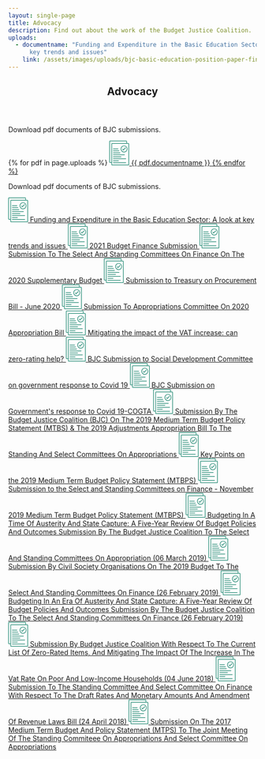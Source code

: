 ```yaml
---
layout: single-page
title: Advocacy
description: Find out about the work of the Budget Justice Coalition.
uploads:
  - documentname: "Funding and Expenditure in the Basic Education Sector: A look at
      key trends and issues"
    link: /assets/images/uploads/bjc-basic-education-position-paper-final.pdf
---
```


<div class="component-wrapper">
  <div class="content-container">
    <header class="header-cta">
      <h2 class="section-header">Advocacy</h2>
    </header>
    <article class="bottom-margin">
      <p>Download pdf documents of BJC submissions.</p>
      {% for pdf in page.uploads %}
      <a href="{{ pdf.link }}" class="download-link" download>
        <svg xmlns="http://www.w3.org/2000/svg" width="40" height="50" viewBox="0 0 40 50"><title>document</title><g id="ae05b3af-da16-4236-99d2-0726b6765807" data-name="Layer 2"><g id="bf02b67b-9ad3-4ecd-b59f-7ad7a3fe1c9e" data-name="Layer 1"><path d="M38.39,5.06H35.73V1.63A1.62,1.62,0,0,0,34.12,0H1.62A1.62,1.62,0,0,0,0,1.63V43.31a1.62,1.62,0,0,0,1.62,1.62H4.28v3.44A1.62,1.62,0,0,0,5.89,50h32.5A1.62,1.62,0,0,0,40,48.37V6.7a1.63,1.63,0,0,0-1.61-1.64ZM1.62,43.71a.4.4,0,0,1-.41-.4V1.63a.41.41,0,0,1,.41-.41h32.5a.41.41,0,0,1,.4.41V5.06H5.89A1.63,1.63,0,0,0,4.28,6.7v37Zm37.17,4.66a.41.41,0,0,1-.4.41H5.89a.42.42,0,0,1-.41-.41V6.7a.41.41,0,0,1,.41-.41h32.5a.4.4,0,0,1,.4.41Z" fill="#238a74"/><path d="M30,9.91a6.89,6.89,0,1,0,6.8,6.89A6.86,6.86,0,0,0,30,9.91Zm0,12.55A5.67,5.67,0,1,1,35.6,16.8,5.64,5.64,0,0,1,30,22.46Z" fill="#238a74"/><path d="M32.44,14.07l-4,4-.8-1.39a.59.59,0,0,0-.82-.22.6.6,0,0,0-.22.83L27.8,19.4a.65.65,0,0,0,.45.3h.08a.56.56,0,0,0,.42-.18l4.54-4.59a.6.6,0,0,0,0-.86.59.59,0,0,0-.85,0Z" fill="#238a74"/><path d="M8.08,17.22h9.48a.61.61,0,0,0,0-1.22H8.08a.61.61,0,0,0,0,1.22Z" fill="#238a74"/><path d="M8.08,21.21H19.53a.61.61,0,0,0,.61-.61.61.61,0,0,0-.61-.61H8.08a.61.61,0,0,0-.61.61A.61.61,0,0,0,8.08,21.21Z" fill="#238a74"/><path d="M8.08,25.2H21.6a.62.62,0,0,0,0-1.23H8.08a.62.62,0,0,0,0,1.23Z" fill="#238a74"/><path d="M8.08,29.18H30.8a.61.61,0,0,0,.61-.61A.61.61,0,0,0,30.8,28H8.08a.61.61,0,0,0-.61.61A.61.61,0,0,0,8.08,29.18Z" fill="#238a74"/><path d="M8.08,33.18H23.76a.61.61,0,0,0,0-1.22H8.08a.61.61,0,0,0,0,1.22Z" fill="#238a74"/><path d="M33.43,36H8.08a.61.61,0,0,0,0,1.22H33.43a.61.61,0,1,0,0-1.22Z" fill="#238a74"/><path d="M8.08,41.16H18.6a.61.61,0,0,0,0-1.22H8.08a.61.61,0,0,0,0,1.22Z" fill="#238a74"/><path d="M33.43,43.93H8.08a.61.61,0,0,0,0,1.22H33.43a.61.61,0,0,0,0-1.22Z" fill="#238a74"/></g></g></svg>
        {{ pdf.documentname }}
        {% endfor %}
      </a>
    </article>
    <article class="bottom-margin">
      <p>Download pdf documents of BJC submissions.</p>
      <a href="/assets/downloads/funding-and-expenditure-in the-basic-education-sector.pdf" class="download-link" download>
        <svg xmlns="http://www.w3.org/2000/svg" width="40" height="50" viewBox="0 0 40 50"><title>document</title><g id="ae05b3af-da16-4236-99d2-0726b6765807" data-name="Layer 2"><g id="bf02b67b-9ad3-4ecd-b59f-7ad7a3fe1c9e" data-name="Layer 1"><path d="M38.39,5.06H35.73V1.63A1.62,1.62,0,0,0,34.12,0H1.62A1.62,1.62,0,0,0,0,1.63V43.31a1.62,1.62,0,0,0,1.62,1.62H4.28v3.44A1.62,1.62,0,0,0,5.89,50h32.5A1.62,1.62,0,0,0,40,48.37V6.7a1.63,1.63,0,0,0-1.61-1.64ZM1.62,43.71a.4.4,0,0,1-.41-.4V1.63a.41.41,0,0,1,.41-.41h32.5a.41.41,0,0,1,.4.41V5.06H5.89A1.63,1.63,0,0,0,4.28,6.7v37Zm37.17,4.66a.41.41,0,0,1-.4.41H5.89a.42.42,0,0,1-.41-.41V6.7a.41.41,0,0,1,.41-.41h32.5a.4.4,0,0,1,.4.41Z" fill="#238a74"/><path d="M30,9.91a6.89,6.89,0,1,0,6.8,6.89A6.86,6.86,0,0,0,30,9.91Zm0,12.55A5.67,5.67,0,1,1,35.6,16.8,5.64,5.64,0,0,1,30,22.46Z" fill="#238a74"/><path d="M32.44,14.07l-4,4-.8-1.39a.59.59,0,0,0-.82-.22.6.6,0,0,0-.22.83L27.8,19.4a.65.65,0,0,0,.45.3h.08a.56.56,0,0,0,.42-.18l4.54-4.59a.6.6,0,0,0,0-.86.59.59,0,0,0-.85,0Z" fill="#238a74"/><path d="M8.08,17.22h9.48a.61.61,0,0,0,0-1.22H8.08a.61.61,0,0,0,0,1.22Z" fill="#238a74"/><path d="M8.08,21.21H19.53a.61.61,0,0,0,.61-.61.61.61,0,0,0-.61-.61H8.08a.61.61,0,0,0-.61.61A.61.61,0,0,0,8.08,21.21Z" fill="#238a74"/><path d="M8.08,25.2H21.6a.62.62,0,0,0,0-1.23H8.08a.62.62,0,0,0,0,1.23Z" fill="#238a74"/><path d="M8.08,29.18H30.8a.61.61,0,0,0,.61-.61A.61.61,0,0,0,30.8,28H8.08a.61.61,0,0,0-.61.61A.61.61,0,0,0,8.08,29.18Z" fill="#238a74"/><path d="M8.08,33.18H23.76a.61.61,0,0,0,0-1.22H8.08a.61.61,0,0,0,0,1.22Z" fill="#238a74"/><path d="M33.43,36H8.08a.61.61,0,0,0,0,1.22H33.43a.61.61,0,1,0,0-1.22Z" fill="#238a74"/><path d="M8.08,41.16H18.6a.61.61,0,0,0,0-1.22H8.08a.61.61,0,0,0,0,1.22Z" fill="#238a74"/><path d="M33.43,43.93H8.08a.61.61,0,0,0,0,1.22H33.43a.61.61,0,0,0,0-1.22Z" fill="#238a74"/></g></g></svg>
        Funding and Expenditure in the Basic Education Sector: A look at key trends and issues
      </a>
      <a href="/assets/downloads/2021BudgetFinanceSubmission.pdf" class="download-link" download>
        <svg xmlns="http://www.w3.org/2000/svg" width="40" height="50" viewBox="0 0 40 50"><title>document</title><g id="ae05b3af-da16-4236-99d2-0726b6765807" data-name="Layer 2"><g id="bf02b67b-9ad3-4ecd-b59f-7ad7a3fe1c9e" data-name="Layer 1"><path d="M38.39,5.06H35.73V1.63A1.62,1.62,0,0,0,34.12,0H1.62A1.62,1.62,0,0,0,0,1.63V43.31a1.62,1.62,0,0,0,1.62,1.62H4.28v3.44A1.62,1.62,0,0,0,5.89,50h32.5A1.62,1.62,0,0,0,40,48.37V6.7a1.63,1.63,0,0,0-1.61-1.64ZM1.62,43.71a.4.4,0,0,1-.41-.4V1.63a.41.41,0,0,1,.41-.41h32.5a.41.41,0,0,1,.4.41V5.06H5.89A1.63,1.63,0,0,0,4.28,6.7v37Zm37.17,4.66a.41.41,0,0,1-.4.41H5.89a.42.42,0,0,1-.41-.41V6.7a.41.41,0,0,1,.41-.41h32.5a.4.4,0,0,1,.4.41Z" fill="#238a74"/><path d="M30,9.91a6.89,6.89,0,1,0,6.8,6.89A6.86,6.86,0,0,0,30,9.91Zm0,12.55A5.67,5.67,0,1,1,35.6,16.8,5.64,5.64,0,0,1,30,22.46Z" fill="#238a74"/><path d="M32.44,14.07l-4,4-.8-1.39a.59.59,0,0,0-.82-.22.6.6,0,0,0-.22.83L27.8,19.4a.65.65,0,0,0,.45.3h.08a.56.56,0,0,0,.42-.18l4.54-4.59a.6.6,0,0,0,0-.86.59.59,0,0,0-.85,0Z" fill="#238a74"/><path d="M8.08,17.22h9.48a.61.61,0,0,0,0-1.22H8.08a.61.61,0,0,0,0,1.22Z" fill="#238a74"/><path d="M8.08,21.21H19.53a.61.61,0,0,0,.61-.61.61.61,0,0,0-.61-.61H8.08a.61.61,0,0,0-.61.61A.61.61,0,0,0,8.08,21.21Z" fill="#238a74"/><path d="M8.08,25.2H21.6a.62.62,0,0,0,0-1.23H8.08a.62.62,0,0,0,0,1.23Z" fill="#238a74"/><path d="M8.08,29.18H30.8a.61.61,0,0,0,.61-.61A.61.61,0,0,0,30.8,28H8.08a.61.61,0,0,0-.61.61A.61.61,0,0,0,8.08,29.18Z" fill="#238a74"/><path d="M8.08,33.18H23.76a.61.61,0,0,0,0-1.22H8.08a.61.61,0,0,0,0,1.22Z" fill="#238a74"/><path d="M33.43,36H8.08a.61.61,0,0,0,0,1.22H33.43a.61.61,0,1,0,0-1.22Z" fill="#238a74"/><path d="M8.08,41.16H18.6a.61.61,0,0,0,0-1.22H8.08a.61.61,0,0,0,0,1.22Z" fill="#238a74"/><path d="M33.43,43.93H8.08a.61.61,0,0,0,0,1.22H33.43a.61.61,0,0,0,0-1.22Z" fill="#238a74"/></g></g></svg>
        2021 Budget Finance Submission
      </a>
      <a href="/assets/downloads/20200630BJCSUBMISSIONTOFINANCECOMMITTEESONSUPPLEMENTARYBUDGET.pdf" class="download-link" download>
        <svg xmlns="http://www.w3.org/2000/svg" width="40" height="50" viewBox="0 0 40 50"><title>document</title><g id="ae05b3af-da16-4236-99d2-0726b6765807" data-name="Layer 2"><g id="bf02b67b-9ad3-4ecd-b59f-7ad7a3fe1c9e" data-name="Layer 1"><path d="M38.39,5.06H35.73V1.63A1.62,1.62,0,0,0,34.12,0H1.62A1.62,1.62,0,0,0,0,1.63V43.31a1.62,1.62,0,0,0,1.62,1.62H4.28v3.44A1.62,1.62,0,0,0,5.89,50h32.5A1.62,1.62,0,0,0,40,48.37V6.7a1.63,1.63,0,0,0-1.61-1.64ZM1.62,43.71a.4.4,0,0,1-.41-.4V1.63a.41.41,0,0,1,.41-.41h32.5a.41.41,0,0,1,.4.41V5.06H5.89A1.63,1.63,0,0,0,4.28,6.7v37Zm37.17,4.66a.41.41,0,0,1-.4.41H5.89a.42.42,0,0,1-.41-.41V6.7a.41.41,0,0,1,.41-.41h32.5a.4.4,0,0,1,.4.41Z" fill="#238a74"/><path d="M30,9.91a6.89,6.89,0,1,0,6.8,6.89A6.86,6.86,0,0,0,30,9.91Zm0,12.55A5.67,5.67,0,1,1,35.6,16.8,5.64,5.64,0,0,1,30,22.46Z" fill="#238a74"/><path d="M32.44,14.07l-4,4-.8-1.39a.59.59,0,0,0-.82-.22.6.6,0,0,0-.22.83L27.8,19.4a.65.65,0,0,0,.45.3h.08a.56.56,0,0,0,.42-.18l4.54-4.59a.6.6,0,0,0,0-.86.59.59,0,0,0-.85,0Z" fill="#238a74"/><path d="M8.08,17.22h9.48a.61.61,0,0,0,0-1.22H8.08a.61.61,0,0,0,0,1.22Z" fill="#238a74"/><path d="M8.08,21.21H19.53a.61.61,0,0,0,.61-.61.61.61,0,0,0-.61-.61H8.08a.61.61,0,0,0-.61.61A.61.61,0,0,0,8.08,21.21Z" fill="#238a74"/><path d="M8.08,25.2H21.6a.62.62,0,0,0,0-1.23H8.08a.62.62,0,0,0,0,1.23Z" fill="#238a74"/><path d="M8.08,29.18H30.8a.61.61,0,0,0,.61-.61A.61.61,0,0,0,30.8,28H8.08a.61.61,0,0,0-.61.61A.61.61,0,0,0,8.08,29.18Z" fill="#238a74"/><path d="M8.08,33.18H23.76a.61.61,0,0,0,0-1.22H8.08a.61.61,0,0,0,0,1.22Z" fill="#238a74"/><path d="M33.43,36H8.08a.61.61,0,0,0,0,1.22H33.43a.61.61,0,1,0,0-1.22Z" fill="#238a74"/><path d="M8.08,41.16H18.6a.61.61,0,0,0,0-1.22H8.08a.61.61,0,0,0,0,1.22Z" fill="#238a74"/><path d="M33.43,43.93H8.08a.61.61,0,0,0,0,1.22H33.43a.61.61,0,0,0,0-1.22Z" fill="#238a74"/></g></g></svg>
        Submission To The Select And Standing Committees On Finance On The 2020 Supplementary Budget
      </a>
      <a href="/assets/downloads/SubmissiontoTreasuryonProcurementBill_June2020.pdf" class="download-link" download>
        <svg xmlns="http://www.w3.org/2000/svg" width="40" height="50" viewBox="0 0 40 50"><title>document</title><g id="ae05b3af-da16-4236-99d2-0726b6765807" data-name="Layer 2"><g id="bf02b67b-9ad3-4ecd-b59f-7ad7a3fe1c9e" data-name="Layer 1"><path d="M38.39,5.06H35.73V1.63A1.62,1.62,0,0,0,34.12,0H1.62A1.62,1.62,0,0,0,0,1.63V43.31a1.62,1.62,0,0,0,1.62,1.62H4.28v3.44A1.62,1.62,0,0,0,5.89,50h32.5A1.62,1.62,0,0,0,40,48.37V6.7a1.63,1.63,0,0,0-1.61-1.64ZM1.62,43.71a.4.4,0,0,1-.41-.4V1.63a.41.41,0,0,1,.41-.41h32.5a.41.41,0,0,1,.4.41V5.06H5.89A1.63,1.63,0,0,0,4.28,6.7v37Zm37.17,4.66a.41.41,0,0,1-.4.41H5.89a.42.42,0,0,1-.41-.41V6.7a.41.41,0,0,1,.41-.41h32.5a.4.4,0,0,1,.4.41Z" fill="#238a74"/><path d="M30,9.91a6.89,6.89,0,1,0,6.8,6.89A6.86,6.86,0,0,0,30,9.91Zm0,12.55A5.67,5.67,0,1,1,35.6,16.8,5.64,5.64,0,0,1,30,22.46Z" fill="#238a74"/><path d="M32.44,14.07l-4,4-.8-1.39a.59.59,0,0,0-.82-.22.6.6,0,0,0-.22.83L27.8,19.4a.65.65,0,0,0,.45.3h.08a.56.56,0,0,0,.42-.18l4.54-4.59a.6.6,0,0,0,0-.86.59.59,0,0,0-.85,0Z" fill="#238a74"/><path d="M8.08,17.22h9.48a.61.61,0,0,0,0-1.22H8.08a.61.61,0,0,0,0,1.22Z" fill="#238a74"/><path d="M8.08,21.21H19.53a.61.61,0,0,0,.61-.61.61.61,0,0,0-.61-.61H8.08a.61.61,0,0,0-.61.61A.61.61,0,0,0,8.08,21.21Z" fill="#238a74"/><path d="M8.08,25.2H21.6a.62.62,0,0,0,0-1.23H8.08a.62.62,0,0,0,0,1.23Z" fill="#238a74"/><path d="M8.08,29.18H30.8a.61.61,0,0,0,.61-.61A.61.61,0,0,0,30.8,28H8.08a.61.61,0,0,0-.61.61A.61.61,0,0,0,8.08,29.18Z" fill="#238a74"/><path d="M8.08,33.18H23.76a.61.61,0,0,0,0-1.22H8.08a.61.61,0,0,0,0,1.22Z" fill="#238a74"/><path d="M33.43,36H8.08a.61.61,0,0,0,0,1.22H33.43a.61.61,0,1,0,0-1.22Z" fill="#238a74"/><path d="M8.08,41.16H18.6a.61.61,0,0,0,0-1.22H8.08a.61.61,0,0,0,0,1.22Z" fill="#238a74"/><path d="M33.43,43.93H8.08a.61.61,0,0,0,0,1.22H33.43a.61.61,0,0,0,0-1.22Z" fill="#238a74"/></g></g></svg>
        Submission to Treasury on Procurement Bill - June 2020
      </a>
      <a href="/assets/downloads/Submission-To-Appropriations-Committee-On-2020-Appropriation-Bill-bjc.pdf" class="download-link" download>
        <svg xmlns="http://www.w3.org/2000/svg" width="40" height="50" viewBox="0 0 40 50"><title>document</title><g id="ae05b3af-da16-4236-99d2-0726b6765807" data-name="Layer 2"><g id="bf02b67b-9ad3-4ecd-b59f-7ad7a3fe1c9e" data-name="Layer 1"><path d="M38.39,5.06H35.73V1.63A1.62,1.62,0,0,0,34.12,0H1.62A1.62,1.62,0,0,0,0,1.63V43.31a1.62,1.62,0,0,0,1.62,1.62H4.28v3.44A1.62,1.62,0,0,0,5.89,50h32.5A1.62,1.62,0,0,0,40,48.37V6.7a1.63,1.63,0,0,0-1.61-1.64ZM1.62,43.71a.4.4,0,0,1-.41-.4V1.63a.41.41,0,0,1,.41-.41h32.5a.41.41,0,0,1,.4.41V5.06H5.89A1.63,1.63,0,0,0,4.28,6.7v37Zm37.17,4.66a.41.41,0,0,1-.4.41H5.89a.42.42,0,0,1-.41-.41V6.7a.41.41,0,0,1,.41-.41h32.5a.4.4,0,0,1,.4.41Z" fill="#238a74"/><path d="M30,9.91a6.89,6.89,0,1,0,6.8,6.89A6.86,6.86,0,0,0,30,9.91Zm0,12.55A5.67,5.67,0,1,1,35.6,16.8,5.64,5.64,0,0,1,30,22.46Z" fill="#238a74"/><path d="M32.44,14.07l-4,4-.8-1.39a.59.59,0,0,0-.82-.22.6.6,0,0,0-.22.83L27.8,19.4a.65.65,0,0,0,.45.3h.08a.56.56,0,0,0,.42-.18l4.54-4.59a.6.6,0,0,0,0-.86.59.59,0,0,0-.85,0Z" fill="#238a74"/><path d="M8.08,17.22h9.48a.61.61,0,0,0,0-1.22H8.08a.61.61,0,0,0,0,1.22Z" fill="#238a74"/><path d="M8.08,21.21H19.53a.61.61,0,0,0,.61-.61.61.61,0,0,0-.61-.61H8.08a.61.61,0,0,0-.61.61A.61.61,0,0,0,8.08,21.21Z" fill="#238a74"/><path d="M8.08,25.2H21.6a.62.62,0,0,0,0-1.23H8.08a.62.62,0,0,0,0,1.23Z" fill="#238a74"/><path d="M8.08,29.18H30.8a.61.61,0,0,0,.61-.61A.61.61,0,0,0,30.8,28H8.08a.61.61,0,0,0-.61.61A.61.61,0,0,0,8.08,29.18Z" fill="#238a74"/><path d="M8.08,33.18H23.76a.61.61,0,0,0,0-1.22H8.08a.61.61,0,0,0,0,1.22Z" fill="#238a74"/><path d="M33.43,36H8.08a.61.61,0,0,0,0,1.22H33.43a.61.61,0,1,0,0-1.22Z" fill="#238a74"/><path d="M8.08,41.16H18.6a.61.61,0,0,0,0-1.22H8.08a.61.61,0,0,0,0,1.22Z" fill="#238a74"/><path d="M33.43,43.93H8.08a.61.61,0,0,0,0,1.22H33.43a.61.61,0,0,0,0-1.22Z" fill="#238a74"/></g></g></svg>
        Submission To Appropriations Committee On 2020 Appropriation Bill
      </a>
      <a href="/assets/downloads/Mitigating-the-impact-of-VAT-increase-by-extending-zero-rating-IEJ-report-09-08-18.pdf" class="download-link" download>
        <svg xmlns="http://www.w3.org/2000/svg" width="40" height="50" viewBox="0 0 40 50"><title>document</title><g id="ae05b3af-da16-4236-99d2-0726b6765807" data-name="Layer 2"><g id="bf02b67b-9ad3-4ecd-b59f-7ad7a3fe1c9e" data-name="Layer 1"><path d="M38.39,5.06H35.73V1.63A1.62,1.62,0,0,0,34.12,0H1.62A1.62,1.62,0,0,0,0,1.63V43.31a1.62,1.62,0,0,0,1.62,1.62H4.28v3.44A1.62,1.62,0,0,0,5.89,50h32.5A1.62,1.62,0,0,0,40,48.37V6.7a1.63,1.63,0,0,0-1.61-1.64ZM1.62,43.71a.4.4,0,0,1-.41-.4V1.63a.41.41,0,0,1,.41-.41h32.5a.41.41,0,0,1,.4.41V5.06H5.89A1.63,1.63,0,0,0,4.28,6.7v37Zm37.17,4.66a.41.41,0,0,1-.4.41H5.89a.42.42,0,0,1-.41-.41V6.7a.41.41,0,0,1,.41-.41h32.5a.4.4,0,0,1,.4.41Z" fill="#238a74"/><path d="M30,9.91a6.89,6.89,0,1,0,6.8,6.89A6.86,6.86,0,0,0,30,9.91Zm0,12.55A5.67,5.67,0,1,1,35.6,16.8,5.64,5.64,0,0,1,30,22.46Z" fill="#238a74"/><path d="M32.44,14.07l-4,4-.8-1.39a.59.59,0,0,0-.82-.22.6.6,0,0,0-.22.83L27.8,19.4a.65.65,0,0,0,.45.3h.08a.56.56,0,0,0,.42-.18l4.54-4.59a.6.6,0,0,0,0-.86.59.59,0,0,0-.85,0Z" fill="#238a74"/><path d="M8.08,17.22h9.48a.61.61,0,0,0,0-1.22H8.08a.61.61,0,0,0,0,1.22Z" fill="#238a74"/><path d="M8.08,21.21H19.53a.61.61,0,0,0,.61-.61.61.61,0,0,0-.61-.61H8.08a.61.61,0,0,0-.61.61A.61.61,0,0,0,8.08,21.21Z" fill="#238a74"/><path d="M8.08,25.2H21.6a.62.62,0,0,0,0-1.23H8.08a.62.62,0,0,0,0,1.23Z" fill="#238a74"/><path d="M8.08,29.18H30.8a.61.61,0,0,0,.61-.61A.61.61,0,0,0,30.8,28H8.08a.61.61,0,0,0-.61.61A.61.61,0,0,0,8.08,29.18Z" fill="#238a74"/><path d="M8.08,33.18H23.76a.61.61,0,0,0,0-1.22H8.08a.61.61,0,0,0,0,1.22Z" fill="#238a74"/><path d="M33.43,36H8.08a.61.61,0,0,0,0,1.22H33.43a.61.61,0,1,0,0-1.22Z" fill="#238a74"/><path d="M8.08,41.16H18.6a.61.61,0,0,0,0-1.22H8.08a.61.61,0,0,0,0,1.22Z" fill="#238a74"/><path d="M33.43,43.93H8.08a.61.61,0,0,0,0,1.22H33.43a.61.61,0,0,0,0-1.22Z" fill="#238a74"/></g></g></svg>
        Mitigating the impact of the VAT increase: can zero-rating help?
      </a>
      <a href="/assets/downloads/BJC-Submission-to-Social-Development-Committee-on-government-response-to-Covid-19.pdf" class="download-link" download>
        <svg xmlns="http://www.w3.org/2000/svg" width="40" height="50" viewBox="0 0 40 50"><title>document</title><g id="ae05b3af-da16-4236-99d2-0726b6765807" data-name="Layer 2"><g id="bf02b67b-9ad3-4ecd-b59f-7ad7a3fe1c9e" data-name="Layer 1"><path d="M38.39,5.06H35.73V1.63A1.62,1.62,0,0,0,34.12,0H1.62A1.62,1.62,0,0,0,0,1.63V43.31a1.62,1.62,0,0,0,1.62,1.62H4.28v3.44A1.62,1.62,0,0,0,5.89,50h32.5A1.62,1.62,0,0,0,40,48.37V6.7a1.63,1.63,0,0,0-1.61-1.64ZM1.62,43.71a.4.4,0,0,1-.41-.4V1.63a.41.41,0,0,1,.41-.41h32.5a.41.41,0,0,1,.4.41V5.06H5.89A1.63,1.63,0,0,0,4.28,6.7v37Zm37.17,4.66a.41.41,0,0,1-.4.41H5.89a.42.42,0,0,1-.41-.41V6.7a.41.41,0,0,1,.41-.41h32.5a.4.4,0,0,1,.4.41Z" fill="#238a74"/><path d="M30,9.91a6.89,6.89,0,1,0,6.8,6.89A6.86,6.86,0,0,0,30,9.91Zm0,12.55A5.67,5.67,0,1,1,35.6,16.8,5.64,5.64,0,0,1,30,22.46Z" fill="#238a74"/><path d="M32.44,14.07l-4,4-.8-1.39a.59.59,0,0,0-.82-.22.6.6,0,0,0-.22.83L27.8,19.4a.65.65,0,0,0,.45.3h.08a.56.56,0,0,0,.42-.18l4.54-4.59a.6.6,0,0,0,0-.86.59.59,0,0,0-.85,0Z" fill="#238a74"/><path d="M8.08,17.22h9.48a.61.61,0,0,0,0-1.22H8.08a.61.61,0,0,0,0,1.22Z" fill="#238a74"/><path d="M8.08,21.21H19.53a.61.61,0,0,0,.61-.61.61.61,0,0,0-.61-.61H8.08a.61.61,0,0,0-.61.61A.61.61,0,0,0,8.08,21.21Z" fill="#238a74"/><path d="M8.08,25.2H21.6a.62.62,0,0,0,0-1.23H8.08a.62.62,0,0,0,0,1.23Z" fill="#238a74"/><path d="M8.08,29.18H30.8a.61.61,0,0,0,.61-.61A.61.61,0,0,0,30.8,28H8.08a.61.61,0,0,0-.61.61A.61.61,0,0,0,8.08,29.18Z" fill="#238a74"/><path d="M8.08,33.18H23.76a.61.61,0,0,0,0-1.22H8.08a.61.61,0,0,0,0,1.22Z" fill="#238a74"/><path d="M33.43,36H8.08a.61.61,0,0,0,0,1.22H33.43a.61.61,0,1,0,0-1.22Z" fill="#238a74"/><path d="M8.08,41.16H18.6a.61.61,0,0,0,0-1.22H8.08a.61.61,0,0,0,0,1.22Z" fill="#238a74"/><path d="M33.43,43.93H8.08a.61.61,0,0,0,0,1.22H33.43a.61.61,0,0,0,0-1.22Z" fill="#238a74"/></g></g></svg>
        BJC Submission to Social Development Committee on government response to Covid 19
      </a>
      <a href="/assets/downloads/BJC-Submission-on-Governments-response to-Covid-19-COGTA.pdf" class="download-link" download>
        <svg xmlns="http://www.w3.org/2000/svg" width="40" height="50" viewBox="0 0 40 50"><title>document</title><g id="ae05b3af-da16-4236-99d2-0726b6765807" data-name="Layer 2"><g id="bf02b67b-9ad3-4ecd-b59f-7ad7a3fe1c9e" data-name="Layer 1"><path d="M38.39,5.06H35.73V1.63A1.62,1.62,0,0,0,34.12,0H1.62A1.62,1.62,0,0,0,0,1.63V43.31a1.62,1.62,0,0,0,1.62,1.62H4.28v3.44A1.62,1.62,0,0,0,5.89,50h32.5A1.62,1.62,0,0,0,40,48.37V6.7a1.63,1.63,0,0,0-1.61-1.64ZM1.62,43.71a.4.4,0,0,1-.41-.4V1.63a.41.41,0,0,1,.41-.41h32.5a.41.41,0,0,1,.4.41V5.06H5.89A1.63,1.63,0,0,0,4.28,6.7v37Zm37.17,4.66a.41.41,0,0,1-.4.41H5.89a.42.42,0,0,1-.41-.41V6.7a.41.41,0,0,1,.41-.41h32.5a.4.4,0,0,1,.4.41Z" fill="#238a74"/><path d="M30,9.91a6.89,6.89,0,1,0,6.8,6.89A6.86,6.86,0,0,0,30,9.91Zm0,12.55A5.67,5.67,0,1,1,35.6,16.8,5.64,5.64,0,0,1,30,22.46Z" fill="#238a74"/><path d="M32.44,14.07l-4,4-.8-1.39a.59.59,0,0,0-.82-.22.6.6,0,0,0-.22.83L27.8,19.4a.65.65,0,0,0,.45.3h.08a.56.56,0,0,0,.42-.18l4.54-4.59a.6.6,0,0,0,0-.86.59.59,0,0,0-.85,0Z" fill="#238a74"/><path d="M8.08,17.22h9.48a.61.61,0,0,0,0-1.22H8.08a.61.61,0,0,0,0,1.22Z" fill="#238a74"/><path d="M8.08,21.21H19.53a.61.61,0,0,0,.61-.61.61.61,0,0,0-.61-.61H8.08a.61.61,0,0,0-.61.61A.61.61,0,0,0,8.08,21.21Z" fill="#238a74"/><path d="M8.08,25.2H21.6a.62.62,0,0,0,0-1.23H8.08a.62.62,0,0,0,0,1.23Z" fill="#238a74"/><path d="M8.08,29.18H30.8a.61.61,0,0,0,.61-.61A.61.61,0,0,0,30.8,28H8.08a.61.61,0,0,0-.61.61A.61.61,0,0,0,8.08,29.18Z" fill="#238a74"/><path d="M8.08,33.18H23.76a.61.61,0,0,0,0-1.22H8.08a.61.61,0,0,0,0,1.22Z" fill="#238a74"/><path d="M33.43,36H8.08a.61.61,0,0,0,0,1.22H33.43a.61.61,0,1,0,0-1.22Z" fill="#238a74"/><path d="M8.08,41.16H18.6a.61.61,0,0,0,0-1.22H8.08a.61.61,0,0,0,0,1.22Z" fill="#238a74"/><path d="M33.43,43.93H8.08a.61.61,0,0,0,0,1.22H33.43a.61.61,0,0,0,0-1.22Z" fill="#238a74"/></g></g></svg>
        BJC Submission on Government's response to Covid 19-COGTA
      </a>
      <a href="/assets/downloads/Final-2019-Appropriations-Submission-by-the-budget-justice-coalition.pdf" class="download-link" download>
        <svg xmlns="http://www.w3.org/2000/svg" width="40" height="50" viewBox="0 0 40 50"><title>document</title><g id="ae05b3af-da16-4236-99d2-0726b6765807" data-name="Layer 2"><g id="bf02b67b-9ad3-4ecd-b59f-7ad7a3fe1c9e" data-name="Layer 1"><path d="M38.39,5.06H35.73V1.63A1.62,1.62,0,0,0,34.12,0H1.62A1.62,1.62,0,0,0,0,1.63V43.31a1.62,1.62,0,0,0,1.62,1.62H4.28v3.44A1.62,1.62,0,0,0,5.89,50h32.5A1.62,1.62,0,0,0,40,48.37V6.7a1.63,1.63,0,0,0-1.61-1.64ZM1.62,43.71a.4.4,0,0,1-.41-.4V1.63a.41.41,0,0,1,.41-.41h32.5a.41.41,0,0,1,.4.41V5.06H5.89A1.63,1.63,0,0,0,4.28,6.7v37Zm37.17,4.66a.41.41,0,0,1-.4.41H5.89a.42.42,0,0,1-.41-.41V6.7a.41.41,0,0,1,.41-.41h32.5a.4.4,0,0,1,.4.41Z" fill="#238a74"/><path d="M30,9.91a6.89,6.89,0,1,0,6.8,6.89A6.86,6.86,0,0,0,30,9.91Zm0,12.55A5.67,5.67,0,1,1,35.6,16.8,5.64,5.64,0,0,1,30,22.46Z" fill="#238a74"/><path d="M32.44,14.07l-4,4-.8-1.39a.59.59,0,0,0-.82-.22.6.6,0,0,0-.22.83L27.8,19.4a.65.65,0,0,0,.45.3h.08a.56.56,0,0,0,.42-.18l4.54-4.59a.6.6,0,0,0,0-.86.59.59,0,0,0-.85,0Z" fill="#238a74"/><path d="M8.08,17.22h9.48a.61.61,0,0,0,0-1.22H8.08a.61.61,0,0,0,0,1.22Z" fill="#238a74"/><path d="M8.08,21.21H19.53a.61.61,0,0,0,.61-.61.61.61,0,0,0-.61-.61H8.08a.61.61,0,0,0-.61.61A.61.61,0,0,0,8.08,21.21Z" fill="#238a74"/><path d="M8.08,25.2H21.6a.62.62,0,0,0,0-1.23H8.08a.62.62,0,0,0,0,1.23Z" fill="#238a74"/><path d="M8.08,29.18H30.8a.61.61,0,0,0,.61-.61A.61.61,0,0,0,30.8,28H8.08a.61.61,0,0,0-.61.61A.61.61,0,0,0,8.08,29.18Z" fill="#238a74"/><path d="M8.08,33.18H23.76a.61.61,0,0,0,0-1.22H8.08a.61.61,0,0,0,0,1.22Z" fill="#238a74"/><path d="M33.43,36H8.08a.61.61,0,0,0,0,1.22H33.43a.61.61,0,1,0,0-1.22Z" fill="#238a74"/><path d="M8.08,41.16H18.6a.61.61,0,0,0,0-1.22H8.08a.61.61,0,0,0,0,1.22Z" fill="#238a74"/><path d="M33.43,43.93H8.08a.61.61,0,0,0,0,1.22H33.43a.61.61,0,0,0,0-1.22Z" fill="#238a74"/></g></g></svg>
        Submission By The Budget Justice Coalition (BJC) On The 2019 Medium Term Budget Policy Statement (MTBS) &amp; The 2019 Adjustments Appropriation Bill To The Standing And Select Committees On Appropriations
      </a>
      <a href="/assets/downloads/2019-11-BJC-Key-Points-from-the-MTBPS.pdf" class="download-link" download>
        <svg xmlns="http://www.w3.org/2000/svg" width="40" height="50" viewBox="0 0 40 50"><title>document</title><g id="ae05b3af-da16-4236-99d2-0726b6765807" data-name="Layer 2"><g id="bf02b67b-9ad3-4ecd-b59f-7ad7a3fe1c9e" data-name="Layer 1"><path d="M38.39,5.06H35.73V1.63A1.62,1.62,0,0,0,34.12,0H1.62A1.62,1.62,0,0,0,0,1.63V43.31a1.62,1.62,0,0,0,1.62,1.62H4.28v3.44A1.62,1.62,0,0,0,5.89,50h32.5A1.62,1.62,0,0,0,40,48.37V6.7a1.63,1.63,0,0,0-1.61-1.64ZM1.62,43.71a.4.4,0,0,1-.41-.4V1.63a.41.41,0,0,1,.41-.41h32.5a.41.41,0,0,1,.4.41V5.06H5.89A1.63,1.63,0,0,0,4.28,6.7v37Zm37.17,4.66a.41.41,0,0,1-.4.41H5.89a.42.42,0,0,1-.41-.41V6.7a.41.41,0,0,1,.41-.41h32.5a.4.4,0,0,1,.4.41Z" fill="#238a74"/><path d="M30,9.91a6.89,6.89,0,1,0,6.8,6.89A6.86,6.86,0,0,0,30,9.91Zm0,12.55A5.67,5.67,0,1,1,35.6,16.8,5.64,5.64,0,0,1,30,22.46Z" fill="#238a74"/><path d="M32.44,14.07l-4,4-.8-1.39a.59.59,0,0,0-.82-.22.6.6,0,0,0-.22.83L27.8,19.4a.65.65,0,0,0,.45.3h.08a.56.56,0,0,0,.42-.18l4.54-4.59a.6.6,0,0,0,0-.86.59.59,0,0,0-.85,0Z" fill="#238a74"/><path d="M8.08,17.22h9.48a.61.61,0,0,0,0-1.22H8.08a.61.61,0,0,0,0,1.22Z" fill="#238a74"/><path d="M8.08,21.21H19.53a.61.61,0,0,0,.61-.61.61.61,0,0,0-.61-.61H8.08a.61.61,0,0,0-.61.61A.61.61,0,0,0,8.08,21.21Z" fill="#238a74"/><path d="M8.08,25.2H21.6a.62.62,0,0,0,0-1.23H8.08a.62.62,0,0,0,0,1.23Z" fill="#238a74"/><path d="M8.08,29.18H30.8a.61.61,0,0,0,.61-.61A.61.61,0,0,0,30.8,28H8.08a.61.61,0,0,0-.61.61A.61.61,0,0,0,8.08,29.18Z" fill="#238a74"/><path d="M8.08,33.18H23.76a.61.61,0,0,0,0-1.22H8.08a.61.61,0,0,0,0,1.22Z" fill="#238a74"/><path d="M33.43,36H8.08a.61.61,0,0,0,0,1.22H33.43a.61.61,0,1,0,0-1.22Z" fill="#238a74"/><path d="M8.08,41.16H18.6a.61.61,0,0,0,0-1.22H8.08a.61.61,0,0,0,0,1.22Z" fill="#238a74"/><path d="M33.43,43.93H8.08a.61.61,0,0,0,0,1.22H33.43a.61.61,0,0,0,0-1.22Z" fill="#238a74"/></g></g></svg>
        Key Points on the 2019 Medium Term Budget Policy Statement (MTBPS)
      </a>
      <a href="/assets/downloads/BJC-MTBPS-Finance-Submission-2019.pdf" class="download-link" download>
        <svg xmlns="http://www.w3.org/2000/svg" width="40" height="50" viewBox="0 0 40 50"><title>document</title><g id="ae05b3af-da16-4236-99d2-0726b6765807" data-name="Layer 2"><g id="bf02b67b-9ad3-4ecd-b59f-7ad7a3fe1c9e" data-name="Layer 1"><path d="M38.39,5.06H35.73V1.63A1.62,1.62,0,0,0,34.12,0H1.62A1.62,1.62,0,0,0,0,1.63V43.31a1.62,1.62,0,0,0,1.62,1.62H4.28v3.44A1.62,1.62,0,0,0,5.89,50h32.5A1.62,1.62,0,0,0,40,48.37V6.7a1.63,1.63,0,0,0-1.61-1.64ZM1.62,43.71a.4.4,0,0,1-.41-.4V1.63a.41.41,0,0,1,.41-.41h32.5a.41.41,0,0,1,.4.41V5.06H5.89A1.63,1.63,0,0,0,4.28,6.7v37Zm37.17,4.66a.41.41,0,0,1-.4.41H5.89a.42.42,0,0,1-.41-.41V6.7a.41.41,0,0,1,.41-.41h32.5a.4.4,0,0,1,.4.41Z" fill="#238a74"/><path d="M30,9.91a6.89,6.89,0,1,0,6.8,6.89A6.86,6.86,0,0,0,30,9.91Zm0,12.55A5.67,5.67,0,1,1,35.6,16.8,5.64,5.64,0,0,1,30,22.46Z" fill="#238a74"/><path d="M32.44,14.07l-4,4-.8-1.39a.59.59,0,0,0-.82-.22.6.6,0,0,0-.22.83L27.8,19.4a.65.65,0,0,0,.45.3h.08a.56.56,0,0,0,.42-.18l4.54-4.59a.6.6,0,0,0,0-.86.59.59,0,0,0-.85,0Z" fill="#238a74"/><path d="M8.08,17.22h9.48a.61.61,0,0,0,0-1.22H8.08a.61.61,0,0,0,0,1.22Z" fill="#238a74"/><path d="M8.08,21.21H19.53a.61.61,0,0,0,.61-.61.61.61,0,0,0-.61-.61H8.08a.61.61,0,0,0-.61.61A.61.61,0,0,0,8.08,21.21Z" fill="#238a74"/><path d="M8.08,25.2H21.6a.62.62,0,0,0,0-1.23H8.08a.62.62,0,0,0,0,1.23Z" fill="#238a74"/><path d="M8.08,29.18H30.8a.61.61,0,0,0,.61-.61A.61.61,0,0,0,30.8,28H8.08a.61.61,0,0,0-.61.61A.61.61,0,0,0,8.08,29.18Z" fill="#238a74"/><path d="M8.08,33.18H23.76a.61.61,0,0,0,0-1.22H8.08a.61.61,0,0,0,0,1.22Z" fill="#238a74"/><path d="M33.43,36H8.08a.61.61,0,0,0,0,1.22H33.43a.61.61,0,1,0,0-1.22Z" fill="#238a74"/><path d="M8.08,41.16H18.6a.61.61,0,0,0,0-1.22H8.08a.61.61,0,0,0,0,1.22Z" fill="#238a74"/><path d="M33.43,43.93H8.08a.61.61,0,0,0,0,1.22H33.43a.61.61,0,0,0,0-1.22Z" fill="#238a74"/></g></g></svg>
        Submission to the Select and Standing Committees on Finance - November 2019 Medium Term Budget Policy Statement (MTBPS)
      </a>
      <a href="/assets/downloads/Submission-to-Select-and-Standing-Committees-on-Appropriations-06-March-2019.pdf" class="download-link" download>
        <svg xmlns="http://www.w3.org/2000/svg" width="40" height="50" viewBox="0 0 40 50"><title>document</title><g id="ae05b3af-da16-4236-99d2-0726b6765807" data-name="Layer 2"><g id="bf02b67b-9ad3-4ecd-b59f-7ad7a3fe1c9e" data-name="Layer 1"><path d="M38.39,5.06H35.73V1.63A1.62,1.62,0,0,0,34.12,0H1.62A1.62,1.62,0,0,0,0,1.63V43.31a1.62,1.62,0,0,0,1.62,1.62H4.28v3.44A1.62,1.62,0,0,0,5.89,50h32.5A1.62,1.62,0,0,0,40,48.37V6.7a1.63,1.63,0,0,0-1.61-1.64ZM1.62,43.71a.4.4,0,0,1-.41-.4V1.63a.41.41,0,0,1,.41-.41h32.5a.41.41,0,0,1,.4.41V5.06H5.89A1.63,1.63,0,0,0,4.28,6.7v37Zm37.17,4.66a.41.41,0,0,1-.4.41H5.89a.42.42,0,0,1-.41-.41V6.7a.41.41,0,0,1,.41-.41h32.5a.4.4,0,0,1,.4.41Z" fill="#238a74"/><path d="M30,9.91a6.89,6.89,0,1,0,6.8,6.89A6.86,6.86,0,0,0,30,9.91Zm0,12.55A5.67,5.67,0,1,1,35.6,16.8,5.64,5.64,0,0,1,30,22.46Z" fill="#238a74"/><path d="M32.44,14.07l-4,4-.8-1.39a.59.59,0,0,0-.82-.22.6.6,0,0,0-.22.83L27.8,19.4a.65.65,0,0,0,.45.3h.08a.56.56,0,0,0,.42-.18l4.54-4.59a.6.6,0,0,0,0-.86.59.59,0,0,0-.85,0Z" fill="#238a74"/><path d="M8.08,17.22h9.48a.61.61,0,0,0,0-1.22H8.08a.61.61,0,0,0,0,1.22Z" fill="#238a74"/><path d="M8.08,21.21H19.53a.61.61,0,0,0,.61-.61.61.61,0,0,0-.61-.61H8.08a.61.61,0,0,0-.61.61A.61.61,0,0,0,8.08,21.21Z" fill="#238a74"/><path d="M8.08,25.2H21.6a.62.62,0,0,0,0-1.23H8.08a.62.62,0,0,0,0,1.23Z" fill="#238a74"/><path d="M8.08,29.18H30.8a.61.61,0,0,0,.61-.61A.61.61,0,0,0,30.8,28H8.08a.61.61,0,0,0-.61.61A.61.61,0,0,0,8.08,29.18Z" fill="#238a74"/><path d="M8.08,33.18H23.76a.61.61,0,0,0,0-1.22H8.08a.61.61,0,0,0,0,1.22Z" fill="#238a74"/><path d="M33.43,36H8.08a.61.61,0,0,0,0,1.22H33.43a.61.61,0,1,0,0-1.22Z" fill="#238a74"/><path d="M8.08,41.16H18.6a.61.61,0,0,0,0-1.22H8.08a.61.61,0,0,0,0,1.22Z" fill="#238a74"/><path d="M33.43,43.93H8.08a.61.61,0,0,0,0,1.22H33.43a.61.61,0,0,0,0-1.22Z" fill="#238a74"/></g></g></svg>
        Budgeting In A Time Of Austerity And State Capture: A Five-Year Review Of Budget Policies And Outcomes Submission By The Budget Justice Coalition To The Select And Standing Committees On Appropriation (06 March 2019)
      </a>
      <a href="/assets/downloads/Submission-by-Civil-Society-Organisations-on-the-2019-Budget.pdf" class="download-link" download>
        <svg xmlns="http://www.w3.org/2000/svg" width="40" height="50" viewBox="0 0 40 50"><title>document</title><g id="ae05b3af-da16-4236-99d2-0726b6765807" data-name="Layer 2"><g id="bf02b67b-9ad3-4ecd-b59f-7ad7a3fe1c9e" data-name="Layer 1"><path d="M38.39,5.06H35.73V1.63A1.62,1.62,0,0,0,34.12,0H1.62A1.62,1.62,0,0,0,0,1.63V43.31a1.62,1.62,0,0,0,1.62,1.62H4.28v3.44A1.62,1.62,0,0,0,5.89,50h32.5A1.62,1.62,0,0,0,40,48.37V6.7a1.63,1.63,0,0,0-1.61-1.64ZM1.62,43.71a.4.4,0,0,1-.41-.4V1.63a.41.41,0,0,1,.41-.41h32.5a.41.41,0,0,1,.4.41V5.06H5.89A1.63,1.63,0,0,0,4.28,6.7v37Zm37.17,4.66a.41.41,0,0,1-.4.41H5.89a.42.42,0,0,1-.41-.41V6.7a.41.41,0,0,1,.41-.41h32.5a.4.4,0,0,1,.4.41Z" fill="#238a74"/><path d="M30,9.91a6.89,6.89,0,1,0,6.8,6.89A6.86,6.86,0,0,0,30,9.91Zm0,12.55A5.67,5.67,0,1,1,35.6,16.8,5.64,5.64,0,0,1,30,22.46Z" fill="#238a74"/><path d="M32.44,14.07l-4,4-.8-1.39a.59.59,0,0,0-.82-.22.6.6,0,0,0-.22.83L27.8,19.4a.65.65,0,0,0,.45.3h.08a.56.56,0,0,0,.42-.18l4.54-4.59a.6.6,0,0,0,0-.86.59.59,0,0,0-.85,0Z" fill="#238a74"/><path d="M8.08,17.22h9.48a.61.61,0,0,0,0-1.22H8.08a.61.61,0,0,0,0,1.22Z" fill="#238a74"/><path d="M8.08,21.21H19.53a.61.61,0,0,0,.61-.61.61.61,0,0,0-.61-.61H8.08a.61.61,0,0,0-.61.61A.61.61,0,0,0,8.08,21.21Z" fill="#238a74"/><path d="M8.08,25.2H21.6a.62.62,0,0,0,0-1.23H8.08a.62.62,0,0,0,0,1.23Z" fill="#238a74"/><path d="M8.08,29.18H30.8a.61.61,0,0,0,.61-.61A.61.61,0,0,0,30.8,28H8.08a.61.61,0,0,0-.61.61A.61.61,0,0,0,8.08,29.18Z" fill="#238a74"/><path d="M8.08,33.18H23.76a.61.61,0,0,0,0-1.22H8.08a.61.61,0,0,0,0,1.22Z" fill="#238a74"/><path d="M33.43,36H8.08a.61.61,0,0,0,0,1.22H33.43a.61.61,0,1,0,0-1.22Z" fill="#238a74"/><path d="M8.08,41.16H18.6a.61.61,0,0,0,0-1.22H8.08a.61.61,0,0,0,0,1.22Z" fill="#238a74"/><path d="M33.43,43.93H8.08a.61.61,0,0,0,0,1.22H33.43a.61.61,0,0,0,0-1.22Z" fill="#238a74"/></g></g></svg>
        Submission By Civil Society Organisations On The 2019 Budget To The Select And Standing Committees On Finance (26 February 2019)
      </a>
      <a href="/assets/downloads/Budget-Justice-Coalition-5-year-Review-Submission-to-Finance-Committees.pdf" class="download-link" download>
        <svg xmlns="http://www.w3.org/2000/svg" width="40" height="50" viewBox="0 0 40 50"><title>document</title><g id="ae05b3af-da16-4236-99d2-0726b6765807" data-name="Layer 2"><g id="bf02b67b-9ad3-4ecd-b59f-7ad7a3fe1c9e" data-name="Layer 1"><path d="M38.39,5.06H35.73V1.63A1.62,1.62,0,0,0,34.12,0H1.62A1.62,1.62,0,0,0,0,1.63V43.31a1.62,1.62,0,0,0,1.62,1.62H4.28v3.44A1.62,1.62,0,0,0,5.89,50h32.5A1.62,1.62,0,0,0,40,48.37V6.7a1.63,1.63,0,0,0-1.61-1.64ZM1.62,43.71a.4.4,0,0,1-.41-.4V1.63a.41.41,0,0,1,.41-.41h32.5a.41.41,0,0,1,.4.41V5.06H5.89A1.63,1.63,0,0,0,4.28,6.7v37Zm37.17,4.66a.41.41,0,0,1-.4.41H5.89a.42.42,0,0,1-.41-.41V6.7a.41.41,0,0,1,.41-.41h32.5a.4.4,0,0,1,.4.41Z" fill="#238a74"/><path d="M30,9.91a6.89,6.89,0,1,0,6.8,6.89A6.86,6.86,0,0,0,30,9.91Zm0,12.55A5.67,5.67,0,1,1,35.6,16.8,5.64,5.64,0,0,1,30,22.46Z" fill="#238a74"/><path d="M32.44,14.07l-4,4-.8-1.39a.59.59,0,0,0-.82-.22.6.6,0,0,0-.22.83L27.8,19.4a.65.65,0,0,0,.45.3h.08a.56.56,0,0,0,.42-.18l4.54-4.59a.6.6,0,0,0,0-.86.59.59,0,0,0-.85,0Z" fill="#238a74"/><path d="M8.08,17.22h9.48a.61.61,0,0,0,0-1.22H8.08a.61.61,0,0,0,0,1.22Z" fill="#238a74"/><path d="M8.08,21.21H19.53a.61.61,0,0,0,.61-.61.61.61,0,0,0-.61-.61H8.08a.61.61,0,0,0-.61.61A.61.61,0,0,0,8.08,21.21Z" fill="#238a74"/><path d="M8.08,25.2H21.6a.62.62,0,0,0,0-1.23H8.08a.62.62,0,0,0,0,1.23Z" fill="#238a74"/><path d="M8.08,29.18H30.8a.61.61,0,0,0,.61-.61A.61.61,0,0,0,30.8,28H8.08a.61.61,0,0,0-.61.61A.61.61,0,0,0,8.08,29.18Z" fill="#238a74"/><path d="M8.08,33.18H23.76a.61.61,0,0,0,0-1.22H8.08a.61.61,0,0,0,0,1.22Z" fill="#238a74"/><path d="M33.43,36H8.08a.61.61,0,0,0,0,1.22H33.43a.61.61,0,1,0,0-1.22Z" fill="#238a74"/><path d="M8.08,41.16H18.6a.61.61,0,0,0,0-1.22H8.08a.61.61,0,0,0,0,1.22Z" fill="#238a74"/><path d="M33.43,43.93H8.08a.61.61,0,0,0,0,1.22H33.43a.61.61,0,0,0,0-1.22Z" fill="#238a74"/></g></g></svg>
        Budgeting In An Era Of Austerity And State Capture: A Five-Year Review Of Budget Policies And Outcomes Submission By The Budget Justice Coalition To The Select And Standing Committees On Finance (26 February 2019)
      </a>
      <a href="Submission-by-Budget-Justice-Coalition-to-exper-panel.pdf" class="download-link" download>
          <svg xmlns="http://www.w3.org/2000/svg" width="40" height="50" viewBox="0 0 40 50"><title>document</title><g id="ae05b3af-da16-4236-99d2-0726b6765807" data-name="Layer 2"><g id="bf02b67b-9ad3-4ecd-b59f-7ad7a3fe1c9e" data-name="Layer 1"><path d="M38.39,5.06H35.73V1.63A1.62,1.62,0,0,0,34.12,0H1.62A1.62,1.62,0,0,0,0,1.63V43.31a1.62,1.62,0,0,0,1.62,1.62H4.28v3.44A1.62,1.62,0,0,0,5.89,50h32.5A1.62,1.62,0,0,0,40,48.37V6.7a1.63,1.63,0,0,0-1.61-1.64ZM1.62,43.71a.4.4,0,0,1-.41-.4V1.63a.41.41,0,0,1,.41-.41h32.5a.41.41,0,0,1,.4.41V5.06H5.89A1.63,1.63,0,0,0,4.28,6.7v37Zm37.17,4.66a.41.41,0,0,1-.4.41H5.89a.42.42,0,0,1-.41-.41V6.7a.41.41,0,0,1,.41-.41h32.5a.4.4,0,0,1,.4.41Z" fill="#238a74"/><path d="M30,9.91a6.89,6.89,0,1,0,6.8,6.89A6.86,6.86,0,0,0,30,9.91Zm0,12.55A5.67,5.67,0,1,1,35.6,16.8,5.64,5.64,0,0,1,30,22.46Z" fill="#238a74"/><path d="M32.44,14.07l-4,4-.8-1.39a.59.59,0,0,0-.82-.22.6.6,0,0,0-.22.83L27.8,19.4a.65.65,0,0,0,.45.3h.08a.56.56,0,0,0,.42-.18l4.54-4.59a.6.6,0,0,0,0-.86.59.59,0,0,0-.85,0Z" fill="#238a74"/><path d="M8.08,17.22h9.48a.61.61,0,0,0,0-1.22H8.08a.61.61,0,0,0,0,1.22Z" fill="#238a74"/><path d="M8.08,21.21H19.53a.61.61,0,0,0,.61-.61.61.61,0,0,0-.61-.61H8.08a.61.61,0,0,0-.61.61A.61.61,0,0,0,8.08,21.21Z" fill="#238a74"/><path d="M8.08,25.2H21.6a.62.62,0,0,0,0-1.23H8.08a.62.62,0,0,0,0,1.23Z" fill="#238a74"/><path d="M8.08,29.18H30.8a.61.61,0,0,0,.61-.61A.61.61,0,0,0,30.8,28H8.08a.61.61,0,0,0-.61.61A.61.61,0,0,0,8.08,29.18Z" fill="#238a74"/><path d="M8.08,33.18H23.76a.61.61,0,0,0,0-1.22H8.08a.61.61,0,0,0,0,1.22Z" fill="#238a74"/><path d="M33.43,36H8.08a.61.61,0,0,0,0,1.22H33.43a.61.61,0,1,0,0-1.22Z" fill="#238a74"/><path d="M8.08,41.16H18.6a.61.61,0,0,0,0-1.22H8.08a.61.61,0,0,0,0,1.22Z" fill="#238a74"/><path d="M33.43,43.93H8.08a.61.61,0,0,0,0,1.22H33.43a.61.61,0,0,0,0-1.22Z" fill="#238a74"/></g></g></svg>
        Submission By Budget Justice Coalition With Respect To The Current List Of Zero-Rated Items, And Mitigating The Impact Of The Increase In The Vat Rate On Poor And Low-Income Households (04 June 2018)
      </a>
      <a href="/assets/downloads/Parliamentary-submission-in-response-to-Monetary-Bil-24-04-18.pdf" class="download-link" download>
        <svg xmlns="http://www.w3.org/2000/svg" width="40" height="50" viewBox="0 0 40 50"><title>document</title><g id="ae05b3af-da16-4236-99d2-0726b6765807" data-name="Layer 2"><g id="bf02b67b-9ad3-4ecd-b59f-7ad7a3fe1c9e" data-name="Layer 1"><path d="M38.39,5.06H35.73V1.63A1.62,1.62,0,0,0,34.12,0H1.62A1.62,1.62,0,0,0,0,1.63V43.31a1.62,1.62,0,0,0,1.62,1.62H4.28v3.44A1.62,1.62,0,0,0,5.89,50h32.5A1.62,1.62,0,0,0,40,48.37V6.7a1.63,1.63,0,0,0-1.61-1.64ZM1.62,43.71a.4.4,0,0,1-.41-.4V1.63a.41.41,0,0,1,.41-.41h32.5a.41.41,0,0,1,.4.41V5.06H5.89A1.63,1.63,0,0,0,4.28,6.7v37Zm37.17,4.66a.41.41,0,0,1-.4.41H5.89a.42.42,0,0,1-.41-.41V6.7a.41.41,0,0,1,.41-.41h32.5a.4.4,0,0,1,.4.41Z" fill="#238a74"/><path d="M30,9.91a6.89,6.89,0,1,0,6.8,6.89A6.86,6.86,0,0,0,30,9.91Zm0,12.55A5.67,5.67,0,1,1,35.6,16.8,5.64,5.64,0,0,1,30,22.46Z" fill="#238a74"/><path d="M32.44,14.07l-4,4-.8-1.39a.59.59,0,0,0-.82-.22.6.6,0,0,0-.22.83L27.8,19.4a.65.65,0,0,0,.45.3h.08a.56.56,0,0,0,.42-.18l4.54-4.59a.6.6,0,0,0,0-.86.59.59,0,0,0-.85,0Z" fill="#238a74"/><path d="M8.08,17.22h9.48a.61.61,0,0,0,0-1.22H8.08a.61.61,0,0,0,0,1.22Z" fill="#238a74"/><path d="M8.08,21.21H19.53a.61.61,0,0,0,.61-.61.61.61,0,0,0-.61-.61H8.08a.61.61,0,0,0-.61.61A.61.61,0,0,0,8.08,21.21Z" fill="#238a74"/><path d="M8.08,25.2H21.6a.62.62,0,0,0,0-1.23H8.08a.62.62,0,0,0,0,1.23Z" fill="#238a74"/><path d="M8.08,29.18H30.8a.61.61,0,0,0,.61-.61A.61.61,0,0,0,30.8,28H8.08a.61.61,0,0,0-.61.61A.61.61,0,0,0,8.08,29.18Z" fill="#238a74"/><path d="M8.08,33.18H23.76a.61.61,0,0,0,0-1.22H8.08a.61.61,0,0,0,0,1.22Z" fill="#238a74"/><path d="M33.43,36H8.08a.61.61,0,0,0,0,1.22H33.43a.61.61,0,1,0,0-1.22Z" fill="#238a74"/><path d="M8.08,41.16H18.6a.61.61,0,0,0,0-1.22H8.08a.61.61,0,0,0,0,1.22Z" fill="#238a74"/><path d="M33.43,43.93H8.08a.61.61,0,0,0,0,1.22H33.43a.61.61,0,0,0,0-1.22Z" fill="#238a74"/></g></g></svg>
        Submission To The Standing Committee And Select Committee On Finance With Respect To The Draft Rates And Monetary Amounts And Amendment Of Revenue Laws Bill (24 April 2018)
      </a>
      <a href="/assets/downloads/JOINT-CSO-Submission-to-Parliament-on-2017-MTBPS-8-November-2017.pdf" class="download-link" download>
        <svg xmlns="http://www.w3.org/2000/svg" width="40" height="50" viewBox="0 0 40 50"><title>document</title><g id="ae05b3af-da16-4236-99d2-0726b6765807" data-name="Layer 2"><g id="bf02b67b-9ad3-4ecd-b59f-7ad7a3fe1c9e" data-name="Layer 1"><path d="M38.39,5.06H35.73V1.63A1.62,1.62,0,0,0,34.12,0H1.62A1.62,1.62,0,0,0,0,1.63V43.31a1.62,1.62,0,0,0,1.62,1.62H4.28v3.44A1.62,1.62,0,0,0,5.89,50h32.5A1.62,1.62,0,0,0,40,48.37V6.7a1.63,1.63,0,0,0-1.61-1.64ZM1.62,43.71a.4.4,0,0,1-.41-.4V1.63a.41.41,0,0,1,.41-.41h32.5a.41.41,0,0,1,.4.41V5.06H5.89A1.63,1.63,0,0,0,4.28,6.7v37Zm37.17,4.66a.41.41,0,0,1-.4.41H5.89a.42.42,0,0,1-.41-.41V6.7a.41.41,0,0,1,.41-.41h32.5a.4.4,0,0,1,.4.41Z" fill="#238a74"/><path d="M30,9.91a6.89,6.89,0,1,0,6.8,6.89A6.86,6.86,0,0,0,30,9.91Zm0,12.55A5.67,5.67,0,1,1,35.6,16.8,5.64,5.64,0,0,1,30,22.46Z" fill="#238a74"/><path d="M32.44,14.07l-4,4-.8-1.39a.59.59,0,0,0-.82-.22.6.6,0,0,0-.22.83L27.8,19.4a.65.65,0,0,0,.45.3h.08a.56.56,0,0,0,.42-.18l4.54-4.59a.6.6,0,0,0,0-.86.59.59,0,0,0-.85,0Z" fill="#238a74"/><path d="M8.08,17.22h9.48a.61.61,0,0,0,0-1.22H8.08a.61.61,0,0,0,0,1.22Z" fill="#238a74"/><path d="M8.08,21.21H19.53a.61.61,0,0,0,.61-.61.61.61,0,0,0-.61-.61H8.08a.61.61,0,0,0-.61.61A.61.61,0,0,0,8.08,21.21Z" fill="#238a74"/><path d="M8.08,25.2H21.6a.62.62,0,0,0,0-1.23H8.08a.62.62,0,0,0,0,1.23Z" fill="#238a74"/><path d="M8.08,29.18H30.8a.61.61,0,0,0,.61-.61A.61.61,0,0,0,30.8,28H8.08a.61.61,0,0,0-.61.61A.61.61,0,0,0,8.08,29.18Z" fill="#238a74"/><path d="M8.08,33.18H23.76a.61.61,0,0,0,0-1.22H8.08a.61.61,0,0,0,0,1.22Z" fill="#238a74"/><path d="M33.43,36H8.08a.61.61,0,0,0,0,1.22H33.43a.61.61,0,1,0,0-1.22Z" fill="#238a74"/><path d="M8.08,41.16H18.6a.61.61,0,0,0,0-1.22H8.08a.61.61,0,0,0,0,1.22Z" fill="#238a74"/><path d="M33.43,43.93H8.08a.61.61,0,0,0,0,1.22H33.43a.61.61,0,0,0,0-1.22Z" fill="#238a74"/></g></g></svg>
        Submission On The 2017 Medium Term Budget And Policy Statement (MTPS) To The Joint Meeting Of The Standing Commiteee On Appropriations And Select Committee On Appropriations
      </a>
    </article>
  </div>
</div>
